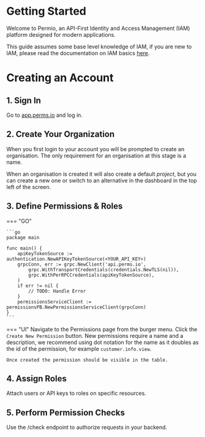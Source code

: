 # Getting Started

Welcome to Permio, an API-First Identity and Access Management (IAM) platform designed for modern applications.

This guide assumes some base level knowledge of IAM, if you are new to IAM, please read the documentation on IAM basics [here](https://docs.perms.io/iam-basics).

# Creating an Account

## 1. Sign In
Go to [app.perms.io](https://app.perms.io) and log in.

## 2. Create Your Organization
When you first login to your account you will be prompted to create an organisation. The only requirement for an organisation at this stage is a name.

When an organisation is created it will also create a default *project*, but you can create a new one or switch to an alternative in the dashboard in the top left of the screen.

## 3. Define Permissions & Roles
=== "GO"

    ```go
    package main

    func main() {
        apiKeyTokenSource := authentication.NewAPIKeyTokenSource(<YOUR_API_KEY>)
        grpcConn, err := grpc.NewClient('api.perms.io',
            grpc.WithTransportCredentials(credentials.NewTLS(nil)),
            grpc.WithPerRPCCredentials(apiKeyTokenSource),
        )
        if err != nil {
            // TODO: Handle Error
        }
        permissionsServiceClient := permissionsPB.NewPermissionsServiceClient(grpcConn)
    }
    ```
=== "UI"
    Navigate to the Permissions page from the burger menu. Click the `Create New Permission` button. New permissions require a name and a description, we recommend using dot notation for the name as it doubles as the id of the permission, for example `customer.info.view`.

    Once created the permission should be visible in the table.

## 4. Assign Roles
Attach users or API keys to roles on specific resources.

## 5. Perform Permission Checks
Use the /check endpoint to authorize requests in your backend.
